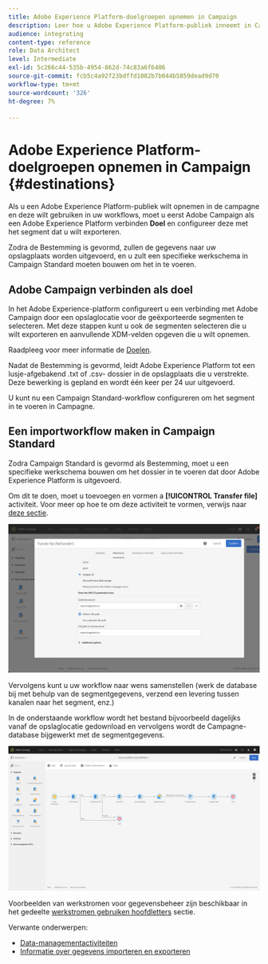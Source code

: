 ```yaml
---
title: Adobe Experience Platform-doelgroepen opnemen in Campaign
description: Leer hoe u Adobe Experience Platform-publiek inneemt in Campaign Standard.
audience: integrating
content-type: reference
role: Data Architect
level: Intermediate
exl-id: 5c266c44-535b-4954-862d-74c83a6f6406
source-git-commit: fcb5c4a92f23bdffd1082b7b044b5859dead9d70
workflow-type: tm+mt
source-wordcount: '326'
ht-degree: 7%

---
```


# Adobe Experience Platform-doelgroepen opnemen in Campaign {#destinations}

Als u een Adobe Experience Platform-publiek wilt opnemen in de campagne en deze wilt gebruiken in uw workflows, moet u eerst Adobe Campaign als een Adobe Experience Platform verbinden **Doel** en configureer deze met het segment dat u wilt exporteren.

Zodra de Bestemming is gevormd, zullen de gegevens naar uw opslagplaats worden uitgevoerd, en u zult een specifieke werkschema in Campaign Standard moeten bouwen om het in te voeren.

## Adobe Campaign verbinden als doel

In het Adobe Experience-platform configureert u een verbinding met Adobe Campaign door een opslaglocatie voor de geëxporteerde segmenten te selecteren. Met deze stappen kunt u ook de segmenten selecteren die u wilt exporteren en aanvullende XDM-velden opgeven die u wilt opnemen.

Raadpleeg voor meer informatie de [Doelen](https://experienceleague.adobe.com/docs/experience-platform/destinations/catalog/email-marketing/adobe-campaign.html).

Nadat de Bestemming is gevormd, leidt Adobe Experience Platform tot een lusje-afgebakend .txt of .csv- dossier in de opslagplaats die u verstrekte. Deze bewerking is gepland en wordt één keer per 24 uur uitgevoerd.

U kunt nu een Campaign Standard-workflow configureren om het segment in te voeren in Campagne.

## Een importworkflow maken in Campaign Standard

Zodra Campaign Standard is gevormd als Bestemming, moet u een specifieke werkschema bouwen om het dossier in te voeren dat door Adobe Experience Platform is uitgevoerd.

Om dit te doen, moet u toevoegen en vormen a **[!UICONTROL Transfer file]** activiteit. Voor meer op hoe te om deze activiteit te vormen, verwijs naar [deze sectie](../../automating/using/transfer-file.md).

![](assets/rtcdp-transfer-file.png)

Vervolgens kunt u uw workflow naar wens samenstellen (werk de database bij met behulp van de segmentgegevens, verzend een levering tussen kanalen naar het segment, enz.)

In de onderstaande workflow wordt het bestand bijvoorbeeld dagelijks vanaf de opslaglocatie gedownload en vervolgens wordt de Campagne-database bijgewerkt met de segmentgegevens.

![](assets/rtcdp-workflow.png)

Voorbeelden van werkstromen voor gegevensbeheer zijn beschikbaar in het gedeelte [werkstromen gebruiken hoofdletters](../../automating/using/about-workflow-use-cases.md#management) sectie.

Verwante onderwerpen:

* [Data-managementactiviteiten](../../automating/using/about-data-management-activities.md)
* [Informatie over gegevens importeren en exporteren](../../automating/using/about-data-import-and-export.md)
